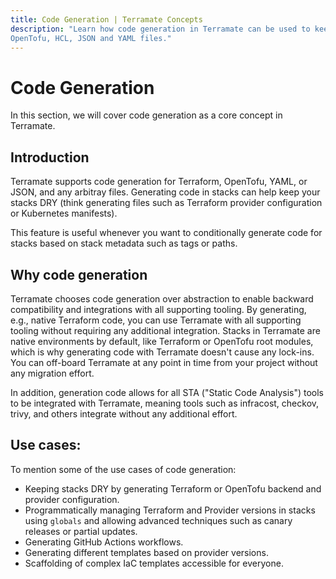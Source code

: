 ```yaml
---
title: Code Generation | Terramate Concepts
description: "Learn how code generation in Terramate can be used to keep your stacks DRY by generating native Terraform,
OpenTofu, HCL, JSON and YAML files."
---
```


# Code Generation

In this section, we will cover code generation as a core concept in Terramate.

## Introduction

Terramate supports code generation for Terraform, OpenTofu, YAML, or JSON, and any arbitray files. Generating code in stacks can help keep
your stacks DRY (think generating files such as Terraform provider configuration or Kubernetes manifests).

This feature is useful whenever you want to conditionally generate code for stacks based on stack metadata such as tags or paths.

## Why code generation

Terramate chooses code generation over abstraction to enable backward compatibility and integrations with all supporting
tooling. By generating, e.g., native Terraform code, you can use Terramate with all supporting tooling without requiring
any additional integration. Stacks in Terramate are native environments by default, like Terraform or OpenTofu root
modules, which is why generating code with Terramate doesn't cause any lock-ins. You can off-board Terramate at
any point in time from your project without any migration effort.

In addition, generation code allows for all STA ("Static Code Analysis") tools to be integrated with Terramate, meaning
tools such as infracost, checkov, trivy, and others integrate without any additional effort.

## Use cases:

To mention some of the use cases of code generation:

- Keeping stacks DRY by generating Terraform or OpenTofu backend and provider configuration.
- Programmatically managing Terraform and Provider versions in stacks using `globals` and allowing advanced techniques such as canary releases or partial updates.
- Generating GitHub Actions workflows.
- Generating different templates based on provider versions.
- Scaffolding of complex IaC templates accessible for everyone.

